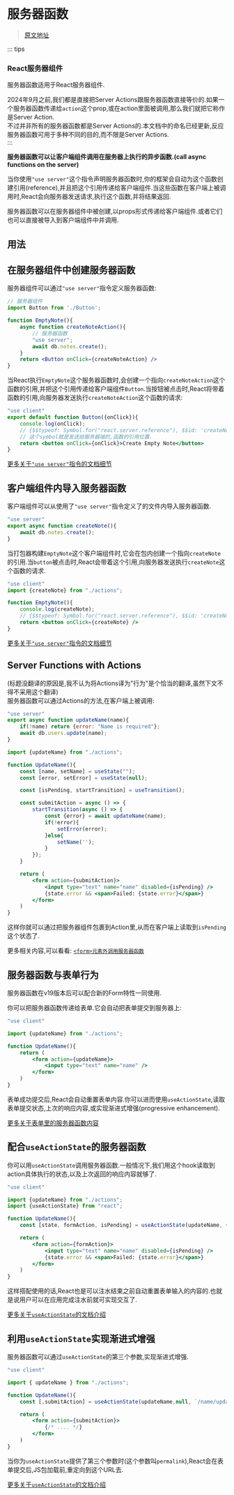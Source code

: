  # 服务器函数
 > [原文地址](https://react.dev/reference/rsc/server-functions)

::: tips
### React服务器组件
服务器函数适用于React服务器组件.  

2024年9月之前,我们都是直接把Server Actions跟服务器函数直接等价的.如果一个服务器函数传递给`action`这个prop,或在action里面被调用,那么我们就把它称作是Server Action.  
不过并非所有的服务器函数都是Server Actions的.本文档中的命名已经更新,反应服务器函数可用于多种不同的目的,而不限是Server Actions.  
:::

**服务器函数可以让客户端组件调用在服务器上执行的异步函数.(call async functions on the server)**

当你使用`"use server"`这个指令声明服务器函数时,你的框架会自动为这个函数创建引用(reference),并且把这个引用传递给客户端组件.当这些函数在客户端上被调用时,React会向服务器发送请求,执行这个函数,并将结果返回.  

服务器函数可以在服务器组件中被创建,以props形式传递给客户端组件.或者它们也可以直接被导入到客户端组件中并调用.  

## 用法
## 在服务器组件中创建服务器函数
服务器组件可以通过`"use server"`指令定义服务器函数:
```jsx
// 服务器组件
import Button from './Button';

function EmptyNote(){
    async function createNoteAction(){
        // 服务器函数
        "use server";
        await db.notes.create();
    }
    return <Button onClick={createNoteAction} />
}
```

当React执行`EmptyNote`这个服务器函数时,会创建一个指向`createNoteAction`这个函数的引用,并把这个引用传递给客户端组件`Button`.当按钮被点击时,React将带着函数的引用,向服务器发送执行`createNoteAction`这个函数的请求:

```jsx
"use client"
export default function Button({onClick}){
    console.log(onClick);
    // {$$typeof: Symbol.for("react.server.reference"), $$id: 'createNoteAction'}
    // 这个symbol就是发送给服务器端的,函数的引用位置.
    return <button onClick={onClick}>Create Empty Note</button>
}
```
[更多关于`"use server"`指令的文档细节](https://react.dev/reference/rsc/use-server)

## 客户端组件内导入服务器函数
客户端组件可以从使用了`"use server"`指令定义了的文件内导入服务器函数.

```jsx
"use server"
export async function createNote(){
    await db.notes.create();
}
```
当打包器构建`EmptyNote`这个客户端组件时,它会在包内创建一个指向`createNote`的引用.当`button`被点击时,React会带着这个引用,向服务器发送执行`createNote`这个函数的请求.

```jsx
"use client"
import {createNote} from "./actions";

function EmptyNote(){
    console.log(createNote);
    // {$$typeof: Symbol.for("react.server.reference"), $$id: 'createNote'}
    return <button onClick={createNote} />
}
```

[更多关于`"use server"`指令的文档细节](https://react.dev/reference/rsc/use-server)

## Server Functions with Actions
(标题没翻译的原因是,我不认为将Actions译为"行为"是个恰当的翻译,虽然下文不得不采用这个翻译)  
服务器函数可以通过Actions的方法,在客户端上被调用:

```jsx
"use server"
export async function updateName(name){
    if(!name) return {error: "Name is required"};
    await db.users.update(name);
}
```

```jsx
import {updateName} from "./actions";

function UpdateName(){
    const [name, setName] = useState("");
    const [error, setError] = useState(null);

    const [isPending, startTransition] = useTransition();

    const submitAction = async () => {
        startTransition(async () => {
            const {error} = await updateName(name);
            if(!error){
                setError(error);
            }else{
                setName('');
            }
        });
    }

    return (
        <form action={submitAction}>
            <input type="text" name="name" disabled={isPending} />
            {state.error && <span>Failed: {state.error}</span>}
        </form>
    )
}
```

这样你就可以通过把服务器组件包裹到Action里,从而在客户端上读取到`isPending`这个状态了.  

更多相关内容,可以看看: [`<form>元素外调用服务器函数`](https://react.dev/reference/rsc/use-server#calling-a-server-function-outside-of-form)

## 服务器函数与表单行为
服务器函数在v19版本后可以配合新的Form特性一同使用.  

你可以把服务器函数传递给表单.它会自动把表单提交到服务器上:
```jsx
"use client"

import {updateName} from "./actions";

function UpdateName(){
    return (
        <form action={updateName}>
            <input type="text" name="name" />
        </form>
    )
}
```
表单成功提交后,React会自动重置表单内容.你可以进而使用`useActionState`,读取表单提交状态,上次的响应内容,或实现渐进式增强(progressive enhancement).  

[更多关于表单里的服务器函数内容](https://react.dev/reference/rsc/use-server#server-functions-in-forms)

## 配合`useActionState`的服务器函数
你可以用`useActionState`调用服务器函数.一般情况下,我们用这个hook读取到action具体执行的状态,以及上次返回的响应内容就够了.

```jsx
"use client"

import {updateName} from "./actions";
import {useActionState} from "react";

function UpdateName(){
    const [state, formAction, isPending] = useActionState(updateName, {error:null});

    return (
        <form action={formAction}>
            <input type="text" name="name" disabled={isPending} />
            {state.error && <span>Failed: {state.error}</span>}
        </form>
    )
}
```

这样搭配使用的话,React也是可以注水结束之前自动重置表单输入的内容的.也就是说用户可以在应用完成注水前就可实现交互了.  

[更多关于`useActionState`的文档介绍](https://react.dev/reference/react/useActionState)

## 利用`useActionState`实现渐进式增强
服务器函数可以通过`useActionState`的第三个参数,实现渐进式增强.
```jsx
"use client"

import { updateName } from "./actions";

function UpdateName(){
    const [,submitAction] = useActionState(updateName,null, `/name/update`);

    return (
        <form action={submitAction}>
            {/* .... */}
        </form>
    )
}
```

当你为`useActionState`提供了第三个参数时(这个参数叫`permalink`),React会在表单提交后,JS包加载前,重定向到这个URL去.  

[更多关于`useActionState`的文档介绍](https://react.dev/reference/react/useActionState)